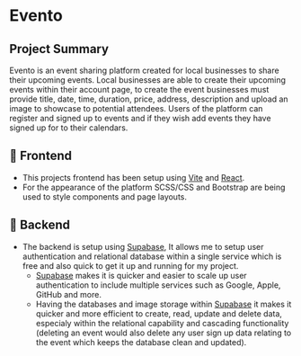 # Evento

## Project Summary
Evento is an event sharing platform created for local businesses to share their upcoming events.
Local businesses are able to create their upcoming events within their account page, to create the event businesses must provide title, date, time, duration, price, address, description and upload an image to showcase to potential attendees.
Users of the platform can register and signed up to events and if they wish add events they have signed up for to their calendars.

## 💫 Frontend 

- This projects frontend has been setup using [Vite](https://vitejs.dev/) and [React](https://react.dev/).
- For the appearance of the platform SCSS/CSS and Bootstrap are being used to style components and page layouts.

## 💫 Backend

- The backend is setup using [Supabase](https://supabase.com/), It allows me to setup user authentication and relational database within a single service which is free and also quick to get it up and running for my project.
  - [Supabase](https://supabase.com/) makes it is quicker and easier to scale up user authentication to include multiple services such as Google, Apple, GitHub and more.
  - Having the databases and image storage within [Supabase](https://supabase.com/) it makes it quicker and more efficient to create, read, update and delete data, especialy within the relational capability and cascading functionality (deleting an event would also delete any user sign up data relating to the event which keeps the database clean and updated). 
